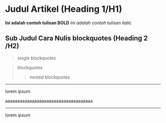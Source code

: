 # Judul Artikel (Heading 1/H1)

**Ini adalah contoh tulisan BOLD**
*Ini adalah contoh tulisan italic*

## Sub Judul Cara Nulis blockquotes (Heading 2 /H2)

> single blockquotes

> blockquotes
>> nested blockquotes

---
lorem ipsum

aaaaaaaaaaaaaaaaaaaaaaaaaaaaaaaaaaaa

---
lorem ipsum
